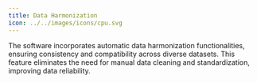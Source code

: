 ```yaml
---
title: Data Harmonization
icon: ../../images/icons/cpu.svg
---
```


The software incorporates automatic data harmonization functionalities, ensuring consistency and compatibility across diverse datasets. This feature eliminates the need for manual data cleaning and standardization, improving data reliability.
